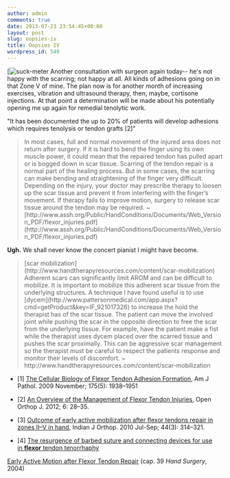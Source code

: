 ```yaml
---
author: admin
comments: true
date: 2013-07-23 23:54:45+00:00
layout: post
slug: oopsies-iv
title: Oopsies IV
wordpress_id: 549
---
```


[![suck-meter](/wp-uploadssuck-meter.jpg)
Another consultation with surgeon again today-- he's not happy with the scarring; not happy at all. All kinds of adhesions going on in that Zone V of mine. The plan now is for another month of increasing exercises, vibration and ultrasound therapy, then, maybe, cortisone injections. At that point a determination will be made about his potentially opening me up again for remedial tenolytic work.

"It has been documented the up to 20% of patients will develop adhesions which requires tenolysis or tendon grafts [2]"


<blockquote>In most cases, full and normal movement of the injured area does not return after surgery. If it is hard to bend the finger using its own muscle power, it could mean that the repaired tendon has pulled apart or is bogged down in scar tissue. Scarring of the tendon repair is a normal part of the healing process. But in some cases, the scarring can make bending and straightening of the finger very difficult. Depending on the injury, your doctor may prescribe therapy to loosen up the scar tissue and prevent it from interfering with the finger’s movement. If therapy fails to improve motion, surgery to release scar tissue around the tendon may be required.
~ [http://www.assh.org/Public/HandConditions/Documents/Web_Version_PDF/flexor_injuries.pdf](http://www.assh.org/Public/HandConditions/Documents/Web_Version_PDF/flexor_injuries.pdf)</blockquote>


**Ugh.** We shall never know the concert pianist I might have become.


<blockquote>[scar mobilization](http://www.handtherapyresources.com/content/scar-mobilization)
Adherent scars can significantly limit AROM and can be difficult to mobilize. It is important to mobilize this adherent scar tissue from the underlying structures. A technique I have found useful is to use [dycem](http://www.pattersonmedical.com/app.aspx?cmd=getProduct&key=IF_921017326) to increase the hold the therapist has of the scar tissue. The patient can move the involved joint while pushing the scar in the opposite direction to free the scar from the underlying tissue. For example, have the patient make a fist while the therapist uses dycem placed over the scarred tissue and pushes the scar proximally. This can be aggressive scar management so the therapist must be careful to respect the patients response and monitor their levels of discomfort.
~ http://www.handtherapyresources.com/content/scar-mobilization</blockquote>





	
  * [1] [The Cellular Biology of Flexor Tendon Adhesion Formation](http://www.ncbi.nlm.nih.gov/pmc/articles/PMC2774058/), Am J Pathol. 2009 November; 175(5): 1938–1951

	
  * [2] [An Overview of the Management of Flexor Tendon Injuries](http://www.ncbi.nlm.nih.gov/pmc/articles/PMC3293389/), Open Orthop J. 2012; 6: 28–35.

	
  * [3] [Outcome of early active mobilization after flexor tendons repair in zones II–V in hand](http://www.ncbi.nlm.nih.gov/pmc/articles/PMC2911933/?report=printable), Indian J Orthop. 2010 Jul-Sep; 44(3): 314–321.

	
  * [4] [The resurgence of barbed suture and connecting devices for use in **flexor** tendon tenorrhaphy](http://www.ncbi.nlm.nih.gov/pmc/articles/PMC3153618/)


[Early Active Motion after Flexor Tendon Repair](http://www.msdlatinamerica.com/ebooks/HandSurgery/sid544732.html) (cap. 39 _Hand Surgery_, 2004)

